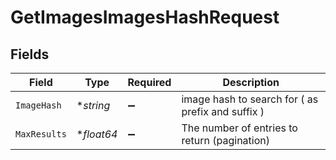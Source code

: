 # GetImagesImagesHashRequest


## Fields

| Field                                             | Type                                              | Required                                          | Description                                       |
| ------------------------------------------------- | ------------------------------------------------- | ------------------------------------------------- | ------------------------------------------------- |
| `ImageHash`                                       | **string*                                         | :heavy_minus_sign:                                | image hash to search for ( as prefix and suffix ) |
| `MaxResults`                                      | **float64*                                        | :heavy_minus_sign:                                | The number of entries to return (pagination)      |